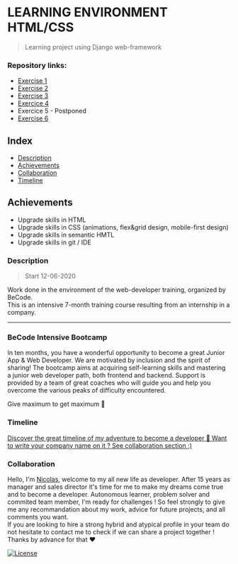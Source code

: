 # LEARNING ENVIRONMENT HTML/CSS
> Learning project using Django web-framework

### Repository links:
* [Exercise 1](https://github.com/nicode-be/Learning-Environment/tree/master/Exercice%201)
* [Exercise 2](https://github.com/nicode-be/Learning-Environment/tree/master/Exercice%202)
* [Exercise 3](https://github.com/nicode-be/01-04-01-Kik-Irpa-asbl)
* [Exercice 4](https://github.com/nicode-be/01-04-02-Page-404)
* Exercice 5 - Postponed
* [Exercise 6](https://github.com/nicode-be/01-04-03-Star-wars-crawl)

## Index
- [Description](#description) 
- [Achievements](#achievements)
- [Collaboration](#collaboration)
- [Timeline](#timeline)

## Achievements
* Upgrade skills in HTML
* Upgrade skills in CSS (animations, flex&grid design, mobile-first design)
* Upgrade skills in semantic HMTL
* Upgrade skills in git / IDE 

### Description 
> Start 12-06-2020

Work done in the environment of the web-developer training, organized by BeCode.  
This is an intensive 7-month training course resulting from an internship in a company.



---

### BeCode Intensive Bootcamp

In ten months, you have a wonderful opportunity to become a great Junior App & Web Developer. We are motivated by inclusion and the spirit of sharing!
The bootcamp aims at acquiring self-learning skills and mastering a junior web developer path, both frontend and backend. Support is provided by a team of great coaches who will guide you and help you overcome the various peaks of difficulty encountered.

Give maximum to get maximum 🚀

### Timeline 
[Discover the great timeline of my adventure to become a developer :calendar: Want to write your company name on it ? See collaboration section ;)](https://timelines.gitkraken.com/timeline/2e12cc334eb0406b84bf7a6339e666c4?range=2020-05-26_2020-06-27)  

### Collaboration
Hello, I'm [Nicolas](https://www.linkedin.com/in/nicolas-denoel/), welcome to my all new life as developer.
After 15 years as manager and sales director it's time for me to make my dreams come true and to become a developer.
Autonomous learner, problem solver and commited team member, I'm ready for challenges !
So feel strongly to give me any recommandation about my work, advice for future projects, and all comments you want.  
If you are looking to hire a strong hybrid and atypical profile in your team do not hesitate to contact me to check if we can share a project together !  
Thanks by advance for that :heart:  


[![License](http://img.shields.io/:license-mit-blue.svg?style=flat-square)](http://badges.mit-license.org)
